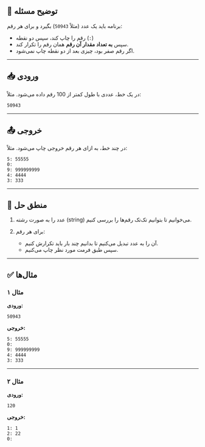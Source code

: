 ## 📘 توضیح مسئله

برنامه باید یک عدد (مثلاً `50943`) بگیرد و برای هر رقم:

* رقم را چاپ کند، سپس دو نقطه (`:`)
* سپس **به تعداد مقدار آن رقم** همان رقم را تکرار کند.
* اگر رقم صفر بود، چیزی بعد از دو نقطه چاپ نمی‌شود.

---

## 📥 ورودی

در یک خط، عددی با طول کمتر از 100 رقم داده می‌شود.
مثلاً:

```
50943
```

---

## 📤 خروجی

در چند خط، به ازای هر رقم خروجی چاپ می‌شود.
مثلاً:

```
5: 55555
0:
9: 999999999
4: 4444
3: 333
```

---

## 🧠 منطق حل

1. عدد را به صورت رشته (string) می‌خوانیم تا بتوانیم تک‌تک رقم‌ها را بررسی کنیم.
2. برای هر رقم:

   * آن را به عدد تبدیل می‌کنیم تا بدانیم چند بار باید تکرارش کنیم.
   * سپس طبق فرمت مورد نظر چاپ می‌کنیم.

---


## ✅ مثال‌ها

### مثال ۱

**ورودی:**

```
50943
```

**خروجی:**

```
5: 55555
0:
9: 999999999
4: 4444
3: 333
```

---

### مثال ۲

**ورودی:**

```
120
```

**خروجی:**

```
1: 1
2: 22
0:
```